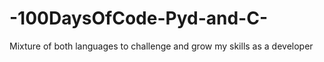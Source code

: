# -100DaysOfCode-Pyd-and-C-
Mixture of both languages to challenge and grow my skills as a developer
